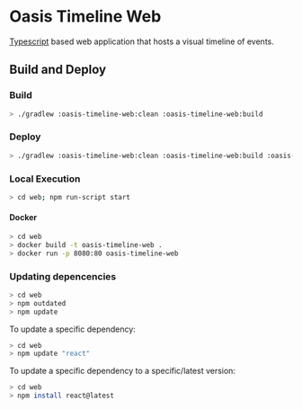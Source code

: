 # Oasis Timeline Web

[Typescript](https://www.typescriptlang.org/) based web application that hosts a visual timeline of events.

## Build and Deploy

### Build

```sh
> ./gradlew :oasis-timeline-web:clean :oasis-timeline-web:build
```

### Deploy

```sh
> ./gradlew :oasis-timeline-web:clean :oasis-timeline-web:build :oasis-timeline-web:gitPublishPush
```

### Local Execution

```sh
> cd web; npm run-script start
```

#### Docker

```sh
> cd web
> docker build -t oasis-timeline-web .
> docker run -p 8080:80 oasis-timeline-web
```

### Updating depencencies

```sh
> cd web
> npm outdated
> npm update
```

To update a specific dependency:

```sh
> cd web
> npm update "react"
```

To update a specific dependency to a specific/latest version:

```sh
> cd web
> npm install react@latest
```
